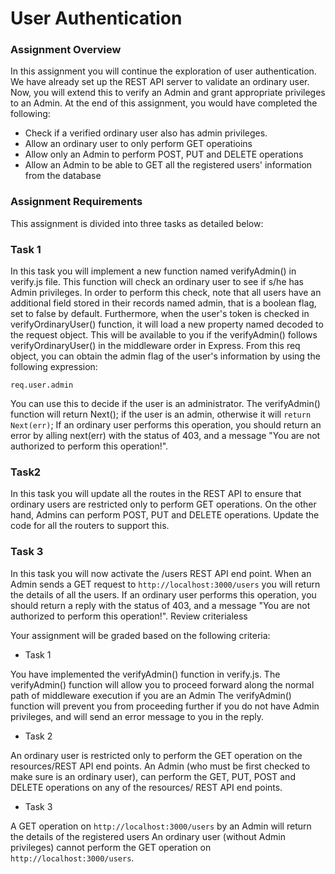 # User Authentication

### Assignment Overview
In this assignment you will continue the exploration of user authentication. We have already set up the REST API server to validate an ordinary user. Now, you will extend this to verify an Admin and grant appropriate privileges to an Admin. At the end of this assignment, you would have completed the following:

- Check if a verified ordinary user also has admin privileges.
- Allow an ordinary user to only perform GET operatioins
- Allow only an Admin to perform POST, PUT and DELETE operations
- Allow an Admin to be able to GET all the registered users' information from the database


### Assignment Requirements
This assignment is divided into three tasks as detailed below:

### Task 1

In this task you will implement a new function named verifyAdmin() in verify.js file. This function will check an ordinary user to see if s/he has Admin privileges. In order to perform this check, note that all users have an additional field stored in their records named admin, that is a boolean flag, set to false by default. Furthermore, when the user's token is checked in verifyOrdinaryUser() function, it will load a new property named decoded to the request object. This will be available to you if the verifyAdmin() follows verifyOrdinaryUser() in the middleware order in Express. From this req object, you can obtain the admin flag of the user's information by using the following expression:
```
req.user.admin
```
You can use this to decide if the user is an administrator. The verifyAdmin() function will return Next(); if the user is an admin, otherwise it will `return Next(err)`; If an ordinary user performs this operation, you should return an error by alling next(err) with the status of 403, and a message "You are not authorized to perform this operation!".

### Task2

In this task you will update all the routes in the REST API to ensure that ordinary users are restricted only to perform GET operations. On the other hand, Admins can perform POST, PUT and DELETE operations. Update the code for all the routers to support this.

### Task 3

In this task you will now activate the /users REST API end point. When an Admin sends a GET request to `http://localhost:3000/users` you will return the details of all the users. If an ordinary user performs this operation, you should return a reply with the status of 403, and a message "You are not authorized to perform this operation!".
Review criterialess

Your assignment will be graded based on the following criteria:

- Task 1

You have implemented the verifyAdmin() function in verify.js.
The verifyAdmin() function will allow you to proceed forward along the normal path of middleware execution if you are an Admin
The verifyAdmin() function will prevent you from proceeding further if you do not have Admin privileges, and will send an error message to you in the reply.

- Task 2

An ordinary user is restricted only to perform the GET operation on the resources/REST API end points.
An Admin (who must be first checked to make sure is an ordinary user), can perform the GET, PUT, POST and DELETE operations on any of the resources/ REST API end points.

- Task 3

A GET operation on `http://localhost:3000/users` by an Admin will return the details of the registered users
An ordinary user (without Admin privileges) cannot perform the GET operation on `http://localhost:3000/users`.
